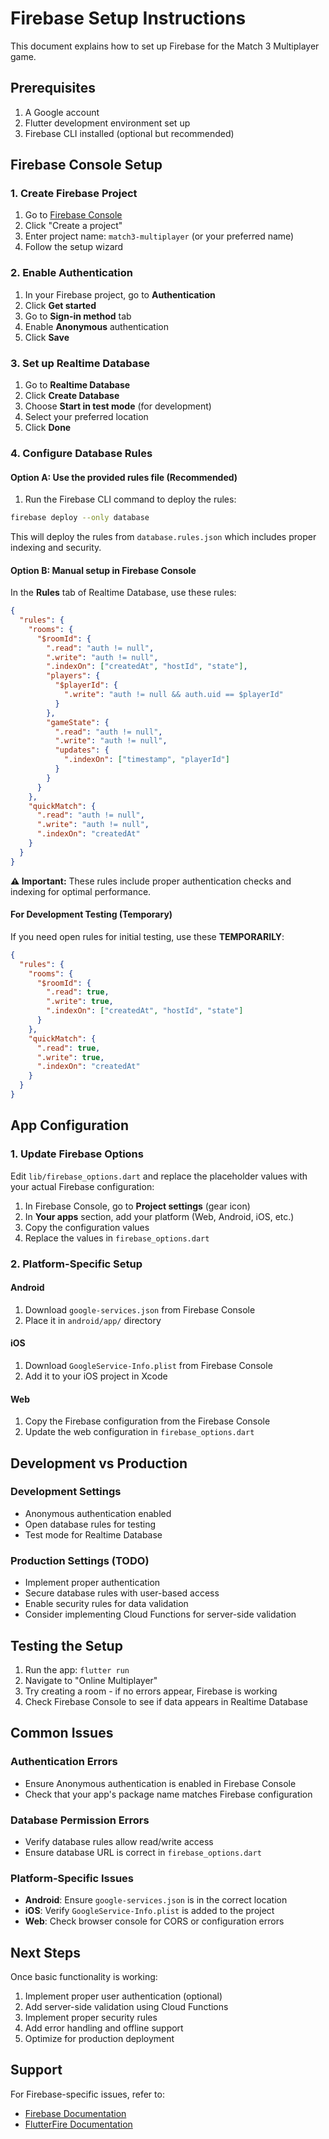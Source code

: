 # Firebase Setup Instructions

This document explains how to set up Firebase for the Match 3 Multiplayer game.

## Prerequisites

1. A Google account
2. Flutter development environment set up
3. Firebase CLI installed (optional but recommended)

## Firebase Console Setup

### 1. Create Firebase Project

1. Go to [Firebase Console](https://console.firebase.google.com/)
2. Click "Create a project"
3. Enter project name: `match3-multiplayer` (or your preferred name)
4. Follow the setup wizard

### 2. Enable Authentication

1. In your Firebase project, go to **Authentication**
2. Click **Get started**
3. Go to **Sign-in method** tab
4. Enable **Anonymous** authentication
5. Click **Save**

### 3. Set up Realtime Database

1. Go to **Realtime Database**
2. Click **Create Database**
3. Choose **Start in test mode** (for development)
4. Select your preferred location
5. Click **Done**

### 4. Configure Database Rules

#### Option A: Use the provided rules file (Recommended)

1. Run the Firebase CLI command to deploy the rules:
```bash
firebase deploy --only database
```

This will deploy the rules from `database.rules.json` which includes proper indexing and security.

#### Option B: Manual setup in Firebase Console

In the **Rules** tab of Realtime Database, use these rules:

```json
{
  "rules": {
    "rooms": {
      "$roomId": {
        ".read": "auth != null",
        ".write": "auth != null",
        ".indexOn": ["createdAt", "hostId", "state"],
        "players": {
          "$playerId": {
            ".write": "auth != null && auth.uid == $playerId"
          }
        },
        "gameState": {
          ".read": "auth != null",
          ".write": "auth != null",
          "updates": {
            ".indexOn": ["timestamp", "playerId"]
          }
        }
      }
    },
    "quickMatch": {
      ".read": "auth != null",
      ".write": "auth != null",
      ".indexOn": "createdAt"
    }
  }
}
```

**⚠️ Important:** These rules include proper authentication checks and indexing for optimal performance.

#### For Development Testing (Temporary)

If you need open rules for initial testing, use these **TEMPORARILY**:

```json
{
  "rules": {
    "rooms": {
      "$roomId": {
        ".read": true,
        ".write": true,
        ".indexOn": ["createdAt", "hostId", "state"]
      }
    },
    "quickMatch": {
      ".read": true,
      ".write": true,
      ".indexOn": "createdAt"
    }
  }
}
```

## App Configuration

### 1. Update Firebase Options

Edit `lib/firebase_options.dart` and replace the placeholder values with your actual Firebase configuration:

1. In Firebase Console, go to **Project settings** (gear icon)
2. In **Your apps** section, add your platform (Web, Android, iOS, etc.)
3. Copy the configuration values
4. Replace the values in `firebase_options.dart`

### 2. Platform-Specific Setup

#### Android
1. Download `google-services.json` from Firebase Console
2. Place it in `android/app/` directory

#### iOS
1. Download `GoogleService-Info.plist` from Firebase Console
2. Add it to your iOS project in Xcode

#### Web
1. Copy the Firebase configuration from the Firebase Console
2. Update the web configuration in `firebase_options.dart`

## Development vs Production

### Development Settings
- Anonymous authentication enabled
- Open database rules for testing
- Test mode for Realtime Database

### Production Settings (TODO)
- Implement proper authentication
- Secure database rules with user-based access
- Enable security rules for data validation
- Consider implementing Cloud Functions for server-side validation

## Testing the Setup

1. Run the app: `flutter run`
2. Navigate to "Online Multiplayer"
3. Try creating a room - if no errors appear, Firebase is working
4. Check Firebase Console to see if data appears in Realtime Database

## Common Issues

### Authentication Errors
- Ensure Anonymous authentication is enabled in Firebase Console
- Check that your app's package name matches Firebase configuration

### Database Permission Errors
- Verify database rules allow read/write access
- Ensure database URL is correct in `firebase_options.dart`

### Platform-Specific Issues
- **Android**: Ensure `google-services.json` is in the correct location
- **iOS**: Verify `GoogleService-Info.plist` is added to the project
- **Web**: Check browser console for CORS or configuration errors

## Next Steps

Once basic functionality is working:

1. Implement proper user authentication (optional)
2. Add server-side validation using Cloud Functions
3. Implement proper security rules
4. Add error handling and offline support
5. Optimize for production deployment

## Support

For Firebase-specific issues, refer to:
- [Firebase Documentation](https://firebase.google.com/docs)
- [FlutterFire Documentation](https://firebase.flutter.dev/)